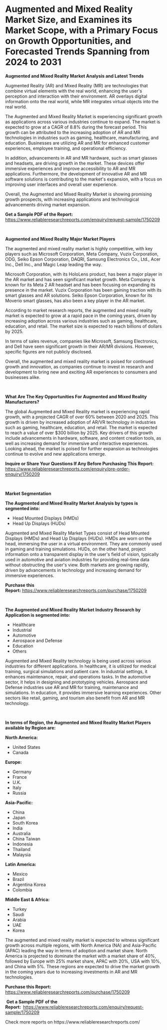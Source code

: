 <p><h1>Augmented and Mixed Reality Market Size, and Examines its Market Scope, with a Primary Focus on Growth Opportunities, and Forecasted Trends Spanning from 2024 to 2031</h1></p><p><strong>Augmented and Mixed Reality Market Analysis and Latest Trends</strong></p>
<p><p>Augmented Reality (AR) and Mixed Reality (MR) are technologies that combine virtual elements with the real world, enhancing the user's perception and interaction with their environment. AR overlays digital information onto the real world, while MR integrates virtual objects into the real world.</p><p>The Augmented and Mixed Reality Market is experiencing significant growth as applications across various industries continue to expand. The market is expected to grow at a CAGR of 8.8% during the forecast period. This growth can be attributed to the increasing adoption of AR and MR technologies in industries such as gaming, healthcare, manufacturing, and education. Businesses are utilizing AR and MR for enhanced customer experiences, employee training, and operational efficiency.</p><p>In addition, advancements in AR and MR hardware, such as smart glasses and headsets, are driving growth in the market. These devices offer immersive experiences and improve accessibility to AR and MR applications. Furthermore, the development of innovative AR and MR software solutions is contributing to the market's expansion, with a focus on improving user interfaces and overall user experience.</p><p>Overall, the Augmented and Mixed Reality Market is showing promising growth prospects, with increasing applications and technological advancements driving market expansion.</p></p>
<p><strong>Get a Sample PDF of the Report:&nbsp;</strong> <a href="https://www.reliableresearchreports.com/enquiry/request-sample/1750209">https://www.reliableresearchreports.com/enquiry/request-sample/1750209</a></p>
<p>&nbsp;</p>
<p><strong>Augmented and Mixed Reality Major Market Players</strong></p>
<p><p>The augmented and mixed reality market is highly competitive, with key players such as Microsoft Corporation, Meta Company, Vuzix Corporation, ODG, Seiko Epson Corporation, DAQRI, Samsung Electronics Co., Ltd., Acer Inc., Dell Inc., and Magic Leap leading the way. </p><p>Microsoft Corporation, with its HoloLens product, has been a major player in the AR market and has seen significant market growth. Meta Company is known for its Meta 2 AR headset and has been focusing on expanding its presence in the market. Vuzix Corporation has been gaining traction with its smart glasses and AR solutions. Seiko Epson Corporation, known for its Moverio smart glasses, has also been a key player in the AR market. </p><p>According to market research reports, the augmented and mixed reality market is expected to grow at a rapid pace in the coming years, driven by increasing adoption across various industries such as gaming, healthcare, education, and retail. The market size is expected to reach billions of dollars by 2025.</p><p>In terms of sales revenue, companies like Microsoft, Samsung Electronics, and Dell have seen significant growth in their AR/MR divisions. However, specific figures are not publicly disclosed.</p><p>Overall, the augmented and mixed reality market is poised for continued growth and innovation, as companies continue to invest in research and development to bring new and exciting AR experiences to consumers and businesses alike.</p></p>
<p>&nbsp;</p>
<p><strong>What Are The Key Opportunities For Augmented and Mixed Reality Manufacturers?</strong></p>
<p><p>The global Augmented and Mixed Reality market is experiencing rapid growth, with a projected CAGR of over 60% between 2020 and 2025. This growth is driven by increased adoption of AR/VR technology in industries such as gaming, healthcare, education, and retail. The market is expected to reach a value of over $300 billion by 2025. Key drivers of this growth include advancements in hardware, software, and content creation tools, as well as increasing demand for immersive and interactive experiences. Looking ahead, the market is poised for further expansion as technologies continue to evolve and new applications emerge.</p></p>
<p><strong>Inquire or Share Your Questions If Any Before Purchasing This Report:</strong> <a href="https://www.reliableresearchreports.com/enquiry/pre-order-enquiry/1750209">https://www.reliableresearchreports.com/enquiry/pre-order-enquiry/1750209</a></p>
<p>&nbsp;</p>
<p><strong>Market Segmentation</strong></p>
<p><strong>The Augmented and Mixed Reality Market Analysis by types is segmented into:</strong></p>
<p><ul><li>Head Mounted Displays (HMDs)</li><li>Head Up Displays (HUDs)</li></ul></p>
<p><p>Augmented and Mixed Reality Market Types consist of Head Mounted Displays (HMDs) and Head Up Displays (HUDs). HMDs are worn on the head, immersing the user in a virtual environment. They are commonly used in gaming and training simulations. HUDs, on the other hand, project information onto a transparent display in the user's field of vision, typically used in automotive and aviation industries for providing real-time data without obstructing the user's view. Both markets are growing rapidly, driven by advancements in technology and increasing demand for immersive experiences.</p></p>
<p><strong>Purchase this Report:&nbsp;</strong><a href="https://www.reliableresearchreports.com/purchase/1750209">https://www.reliableresearchreports.com/purchase/1750209</a></p>
<p>&nbsp;</p>
<p><strong>The Augmented and Mixed Reality Market Industry Research by Application is segmented into:</strong></p>
<p><ul><li>Healthcare</li><li>Industrial</li><li>Automotive</li><li>Aerospace and Defense</li><li>Education</li><li>Others</li></ul></p>
<p><p>Augmented and Mixed Reality technology is being used across various industries for different applications. In healthcare, it is utilized for medical training, surgical simulations and patient care. In industrial settings, it enhances maintenance, repair, and operations tasks. In the automotive sector, it helps in designing and prototyping vehicles. Aerospace and Defense industries use AR and MR for training, maintenance and simulations. In education, it provides immersive learning experiences. Other sectors like retail, gaming, and tourism also benefit from AR and MR technology.</p></p>
<p>&nbsp;</p>
<p><strong>In terms of Region, the Augmented and Mixed Reality Market Players available by Region are:</strong></p>
<p>
    <p> <strong> North America: </strong>
        <ul>
            <li>United States</li>
            <li>Canada</li>
        </ul>
        </p> 
    <p> <strong> Europe: </strong>
        <ul>
            <li>Germany</li>
            <li>France</li>
            <li>U.K.</li>
            <li>Italy</li>
            <li>Russia</li>
        </ul>
        </p> 
    <p> <strong> Asia-Pacific: </strong>
        <ul>
            <li>China</li>
            <li>Japan</li>
            <li>South Korea</li>
            <li>India</li>
            <li>Australia</li>
            <li>China Taiwan</li>
            <li>Indonesia</li>
            <li>Thailand</li>
            <li>Malaysia</li>
        </ul>
        </p> 
    <p> <strong> Latin America: </strong>
        <ul>
            <li>Mexico</li>
            <li>Brazil</li>
            <li>Argentina Korea</li>
            <li>Colombia</li>
        </ul>
        </p> 
    <p> <strong> Middle East & Africa: </strong>
        <ul>
            <li>Turkey</li>
            <li>Saudi</li>
            <li>Arabia</li>
            <li>UAE</li>
            <li>Korea</li>
        </ul>
    </p>
    </p>
<p><p>The augmented and mixed reality market is expected to witness significant growth across multiple regions, with North America (NA) and Asia-Pacific (APAC) leading the way in terms of adoption and market share. North America is projected to dominate the market with a market share of 40%, followed by Europe with 25% market share, APAC with 20%, USA with 10%, and China with 5%. These regions are expected to drive the market growth in the coming years due to increasing investments in AR and MR technologies.</p></p>
<p><strong>Purchase this Report: </strong><a href="https://www.reliableresearchreports.com/purchase/1750209">https://www.reliableresearchreports.com/purchase/1750209</a></p>
<p>&nbsp;<strong>Get a Sample PDF of the Report:&nbsp;&nbsp;</strong><a href="https://www.reliableresearchreports.com/enquiry/request-sample/1750209">https://www.reliableresearchreports.com/enquiry/request-sample/1750209</a></p>
<p><strong></strong></p>
<p>Check more reports on https://www.reliableresearchreports.com/</p>
